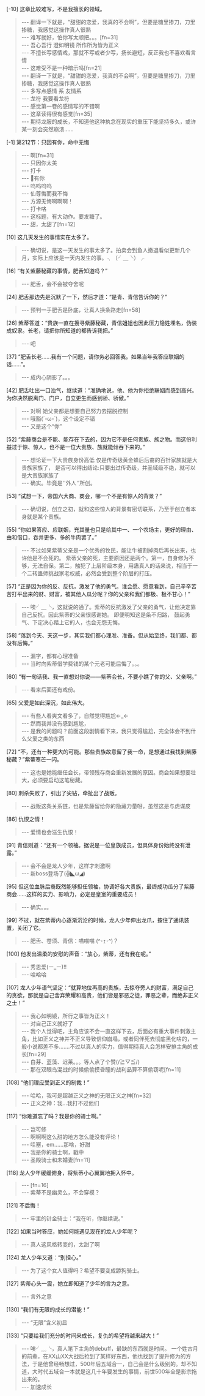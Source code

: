
[-10] 这章比较难写，不是我擅长的领域。
>--- 翻译一下就是，“甜甜的恋爱，我真的不会啊”，但要是糖里掺刀，刀里掺糖，我感觉这操作真人很熟<br>
>--- 难写就好，怕你写太顺把。。。[fn=31]<br>
>--- 吾心吾行 澄如明镜 所作所为皆为正义<br>
>--- 不擅长写感情戏，那就不写或者少写，扬长避短，反正我也不喜欢看言情<br>
>--- 这难受不是一种暗示吗[fn=21]<br>
>--- 翻译一下就是，“甜甜的恋爱，我真的不会啊”，但要是糖里掺刀，刀里掺糖，我感觉这操作真人很熟<br>
>--- 多写点感情 系 友情系<br>
>--- 龙符 我要看龙符<br>
>--- 感觉第一卷的感情写的不错啊<br>
>--- 这章读得很有感觉[fn=35]<br>
>--- 期待龙服的成长，不知道他这种执念在现实的重压下能坚持多久，或许某一刻会突然崩溃……<br>

[-1] 第212节：只因有你，命中无悔
>--- 啊[fn=31]<br>
>--- 只因你太美<br>
>--- 打卡<br>
>--- 🐔有你<br>
>--- 呜呜呜呜<br>
>--- 仙尊悔而我不悔<br>
>--- 方源无悔啊啊啊！<br>
>--- 打卡咯<br>
>--- 这标题，有大动作。要发糖了。<br>
>--- 甜，太甜了[fn=12]<br>

[10] 这几天发生的事情实在太多了。
>--- 确切说，是这一天发生的事太多了。拍卖会到鱼人撤退看似更新几个月，实际上应该是一天内发生的事。╮（╯＿╰）╭<br>

[16] “有关紫藤秘藏的事情，肥舌知道吗？”
>--- 肥舌，会不会被夺舍呢<br>

[24] 肥舌那边先是沉默了一下，然后才道：“是青、青信告诉你的？”
>--- 预判一手肥舌是卧底，让真人换条路走[fn=58]<br>

[26] 紫蒂答道：“贵族一直在搜寻紫藤秘藏，青信姐姐也因此压力隐姓埋名，伪装成奴隶。长老，请把你所知道的都告诉我把。”
>--- 吧<br>

[37] “肥舌长老……我有一个问题，请你务必回答我。如果当年我答应联姻的话……”。
>--- 成内心阴影了。。。<br>

[42] 肥舌吐出一口浊气，继续道：“准确地说，他、他为你拒绝联姻而感到高兴。为你决然脱离门、门户，自立更生而感到骄、骄傲。”
>--- 对啊 她父亲都是想要自己努力去摆脱控制<br>
>--- 哦豁(´-ω-`)，这个设定不错<br>
>--- 又是这个“你”<br>

[52] “紫藤商会是不能、能存在下去的，因为它不是任何贵族、族之物。而这份利益过于惊、惊人，也不是一位大贵族、族就能倾吞下来的。”
>--- 想论证一下大贵族身份高低
仅是传奇级黄金蜂后后裔的百针家族就是大贵族家族了，
是否可以得出结论:只要出过传奇级，并圣域级不绝，就可以是大贵族家族了<br>
>--- 确实。毕竟是''外人''所创。<br>

[53] “试想一下，帝国六大商、商会，哪一个不是有惊人的背景？”
>--- 确切说，创立之初，就和这些惊人的背景有密切联系，乃至于创立者本身就是某个贵族。<br>

[55] “你如果答应、应联姻，充其量也只是给其中一、一个农场主，更好的理由、由和借口，吞并更多、多的牛肉罢了。”
>--- 不过如果紫蒂父亲是一个优秀的牧民，能让牛被割掉肉后再长出来，也许他是不会死的。
紫蒂父亲的死，主要原因还是两个。第一，自身修为不够，无法自保。第二，触犯了上层阶级本身，用蛊真人的话来说，相当于一个二转蛊师挑战家老权威，必然会受到整个阶层的打压。<br>

[57] “正是因为你的反、反抗，激发了他的勇气。谁会愿、愿意看到，自己辛辛苦苦打平出来的财、财富，被其他人瓜分呢？你的父亲和我们都极、极不甘心！”
>--- 唉╯﹏╰，这就说的通了。紫蒂的反抗激发了父亲的勇气，让他决定靠自己反抗。因此紫蒂的父亲很感谢她。        即便明知这是条不归路，   鼓起勇气、下定决心踏上它的人，也会无怨无悔。<br>

[58] “落到今天、天这一步，其实我们都心理准、准备。但从始至终，我们都、都没有后悔。”
>--- 漏字，都有心理准备<br>
>--- 当时向紫蒂借学费钱的某个元老可能后悔了。。。<br>

[60] “有一句话我、我一直想对你说——紫蒂会长，不要小瞧了你的父、父亲啊。”
>--- 看来后面还有戏份。<br>

[65] 父爱是如此深沉，如此伟大。
>--- 有些人看爽文看多了，自然觉得尴尬←_←<br>
>--- 然而我并没有感到尴尬，<br>
>--- 是我的问题吗？前面这段剧情看下来，我只觉得尴尬，完全体会不到什么父爱之类的东西<br>

[72] “不，还有一种更大的可能。那些贵族故意留了我一命，是想通过我找到紫藤秘藏？”紫蒂寒芒一闪。
>--- 这也是她能继任会长，带领残存商会重新发展的原因。商会如果想要壮大，必须要启动这笔秘藏。<br>

[80] 刺杀失败了，引出了尖钻，牵扯出了战贩。
>--- 战贩这条关系链，也是紫藤留给你的隐藏力量呀，虽然这是与虎谋皮<br>

[86] 仇恨之情！
>--- 爱情也会滋生仇恨！<br>

[91] 青信则道：“还有一个领袖。据说是一位皇族成员，但具体身份始终没有泄露。”
>--- 会不会是龙人少年，这样才刺激啊<br>
>--- 新boss登场了(╬◣ω◢)<br>

[95] 但这位血脉后裔既然能够担任领袖，协调好各大贵族，最终成功瓜分了紫藤商会……这样的实力、影响力，必定是皇室的重要成员！
>--- 确实。。。<br>

[99] 不过，就在紫蒂内心逐渐沉沦的时候，龙人少年伸出龙爪，按住了通讯装置，关闭了它。
>--- 肥舌、苍须、青信：喵喵喵 (^･ｪ･^)？<br>

[100] 他发出温柔的安慰的声音：“放心，紫蒂，还有我在呢。”
>--- 秀恩爱(ー_ー)!!<br>
>--- 哈哈哈<br>

[107] 龙人少年语气坚定：“就算地位再高的贵族，去掠夺旁人的财富，满足自己的贪欲，那就是自己舍弃荣耀和高贵，他们皆是邪恶之徒，罪恶之辈，而绝非正义之士！”
>--- 我心如明镜，所行之事皆为正义！<br>
>--- 对自己正义就好了<br>
>--- 我个人觉得吧，主角应该不会一直这样下去，后面必有重大事件刺激主角，比如正义之神并不正义导致信仰崩塌，或者同伴死去彻底黑化啥的，一般小说都差不多…….不过以真人的实力，值得期待真人会怎样安排主角的成长[fn=29]<br>
>--- 白芽、蓝藻、迟莱。。。等人点了个赞(/≧▽≦/)<br>
>--- 那在双眼岛混战的时候偷偷摸昏瞳的战利品算不算偷窃呢[fn=11]<br>

[108] “他们理应受到正义的制裁！”
>--- 哈哈，我可是超越正义之神的无限正义之神[fn=32]<br>
>--- 正义之神：我...我打不过他们<br>

[117] “你难道忘了吗？我是你的骑士啊。”
>--- 岂可修<br>
>--- 啊啊啊这么甜的地方怎么能没有评论！<br>
>--- 哇塞，em……那啥，好甜<br>
>--- 我是你的骑士啊，戳中<br>
>--- 圣殿骑士和未婚妻[fn=11]<br>

[118] 龙人少年缓缓俯身，将紫蒂小心翼翼地拥入怀中。
>--- [fn=16]<br>
>--- 紫蒂不是幽灵么，不会穿模？<br>

[121] 不后悔！
>--- 牢里的针金骑士：“我在听，你继续说。”<br>

[122] 如果当时答应，她如何能遇见现在的龙人少年呢？
>--- 真人这风格转变的，太甜了啊<br>

[124] 龙人少年又道：“别担心。”
>--- 为了这个女人值得吗？希望不要变成舔狗骑士。<br>

[127] 紫蒂心头一震，她立即知道了少年的言为之意。
>--- 言外之意<br>

[130] “我们有无限的成长的潜能！”
>--- “无限”含义初显<br>

[133] “只要给我们充分的时间来成长，复仇的希望将越来越大！”
>--- 唉╯﹏╰，真人笔下主角的debuff，最缺的东西就是时间。
一个姓古月的前辈，在XX山XX大战后抢到了某样好东西，他也找到了提升修为的方法，于是他曾经畅想过，500年后五域合一，自己会是什么级别的。却不知道，大时代五域合一本就是这几十年要发生的事情，前世500年全是影宗拖出来的。<br>
>--- 加速成长<br>
